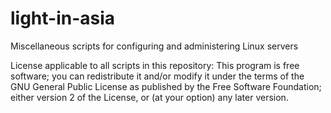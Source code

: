# light-in-asia
Miscellaneous scripts for configuring and administering Linux servers




License applicable to all scripts in this repository:
This program is free software; you can redistribute it and/or modify it under the terms of the GNU General Public License as published by the Free Software Foundation; either version 2 of the License, or (at your option) any later version.
